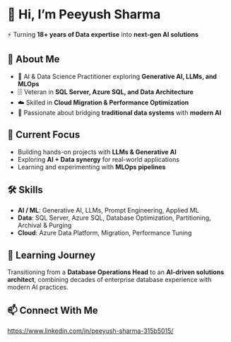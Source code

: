 # 👋 Hi, I’m Peeyush Sharma  

⚡ Turning **18+ years of Data expertise** into **next-gen AI solutions**  

## 🚀 About Me  
- 🤖 AI & Data Science Practitioner exploring **Generative AI, LLMs, and MLOps**  
- 🗄️ Veteran in **SQL Server, Azure SQL, and Data Architecture**  
- ☁️ Skilled in **Cloud Migration & Performance Optimization**  
- 🌉 Passionate about bridging **traditional data systems** with **modern AI**  

## 🔭 Current Focus  
- Building hands-on projects with **LLMs & Generative AI**  
- Exploring **AI + Data synergy** for real-world applications  
- Learning and experimenting with **MLOps pipelines**  

## 🛠️ Skills  
- **AI / ML**: Generative AI, LLMs, Prompt Engineering, Applied ML  
- **Data**: SQL Server, Azure SQL, Database Optimization, Partitioning, Archival & Purging  
- **Cloud**: Azure Data Platform, Migration, Performance Tuning  

## 🌱 Learning Journey  
Transitioning from a **Database Operations Head** to an **AI-driven solutions architect**, combining decades of enterprise database experience with modern AI practices.  

## 📫 Connect With Me 
https://www.linkedin.com/in/peeyush-sharma-315b5015/


